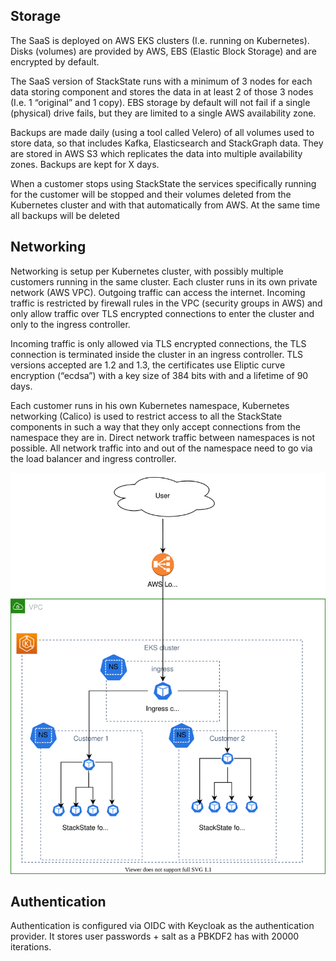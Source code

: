 ## Storage

The SaaS is deployed on AWS EKS clusters (I.e. running on Kubernetes). Disks (volumes) are provided by AWS, EBS (Elastic Block Storage) and are encrypted by default.

The SaaS version of StackState runs with a minimum of 3 nodes for each data storing component and stores the data in at least 2 of those 3 nodes (I.e. 1 “original” and 1 copy). EBS storage by default will not fail if a single (physical) drive fails, but they are limited to a single AWS availability zone.

Backups are made daily (using a tool called Velero) of all volumes used to store data, so that includes Kafka, Elasticsearch and StackGraph data. They are stored in AWS S3 which replicates the data into multiple availability zones. Backups are kept for X days.

When a customer stops using StackState the services specifically running for the customer will be stopped and their volumes deleted from the Kubernetes cluster and with that automatically from AWS. At the same time all backups will be deleted

## Networking
Networking is setup per Kubernetes cluster, with possibly multiple customers running in the same cluster. Each cluster runs in its own private network (AWS VPC). Outgoing traffic can access the internet. Incoming traffic is restricted by firewall rules in the VPC (security groups in AWS) and only allow traffic over TLS encrypted connections to enter the cluster and only to the ingress controller.

Incoming traffic is only allowed via TLS encrypted connections, the TLS connection is terminated inside the cluster in an ingress controller. TLS versions accepted are 1.2 and 1.3, the certificates use Eliptic curve encryption (“ecdsa”) with a key size of 384 bits with and a lifetime of 90 days.

Each customer runs in his own Kubernetes namespace, Kubernetes networking (Calico) is used to restrict access to all the StackState components in such a way that they only accept connections from the namespace they are in. Direct network traffic between namespaces is not possible. All network traffic into and out of the namespace need to go via the load balancer and ingress controller.

![SaaS networking](/.gitbook/assets/data-protection-saas-networking.svg) 

## Authentication
Authentication is configured via OIDC with Keycloak as the authentication provider. It stores user passwords + salt as a PBKDF2 has with 20000 iterations.
